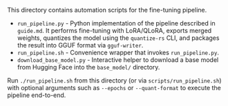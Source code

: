 This directory contains automation scripts for the fine-tuning pipeline.

* `run_pipeline.py` - Python implementation of the pipeline described in `guide.md`.
  It performs fine-tuning with LoRA/QLoRA, exports merged weights, quantizes the
  model using the `quantize-rs` CLI, and packages the result into GGUF format via
  `gguf-writer`.
* `run_pipeline.sh` - Convenience wrapper that invokes `run_pipeline.py`.
* `download_base_model.py` - Interactive helper to download a base model from
  Hugging Face into the `base_model/` directory.

Run `./run_pipeline.sh` from this directory (or via `scripts/run_pipeline.sh`)
with optional arguments such as `--epochs` or `--quant-format` to execute the
pipeline end-to-end.
